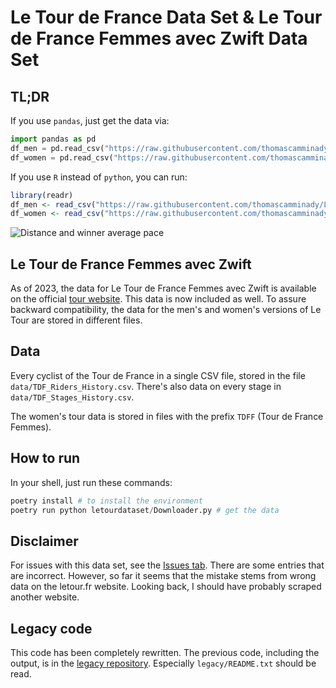 # Le Tour de France Data Set & Le Tour de France Femmes avec Zwift Data Set

## TL;DR
If you use `pandas`, just get the data via:
```python
import pandas as pd 
df_men = pd.read_csv("https://raw.githubusercontent.com/thomascamminady/LeTourDataSet/master/data/TDF_Riders_History.csv")
df_women = pd.read_csv("https://raw.githubusercontent.com/thomascamminady/LeTourDataSet/master/data/TDFF_Riders_History.csv")

```
If you use `R` instead of `python`, you can run:
```R
library(readr)
df_men <- read_csv("https://raw.githubusercontent.com/thomascamminady/LeTourDataSet/master/data/TDF_Riders_History.csv")
df_women <- read_csv("https://raw.githubusercontent.com/thomascamminady/LeTourDataSet/master/data/TDFF_Riders_History.csv")
```

![Distance and winner average pace](https://raw.githubusercontent.com/thomascamminady/LeTourDataSet/master/data/TDF_Distance_And_Pace.png)

## Le Tour de France Femmes avec Zwift

As of 2023, the data for Le Tour de France Femmes avec Zwift is available on the official [tour website](https://www.letourfemmes.fr/en). This data is now included as well. To assure backward compatibility, the data for the men's and women's versions of Le Tour are stored in different files. 

## Data
Every cyclist of the Tour de France in a single CSV file, stored in the file `data/TDF_Riders_History.csv`.
There's also data on every stage in `data/TDF_Stages_History.csv`.

The women's tour data is stored in files with the prefix `TDFF` (Tour de France Femmes).

## How to run
In your shell, just run these commands:
```python
poetry install # to install the environment
poetry run python letourdataset/Downloader.py # get the data
```

## Disclaimer 
For issues with this data set, see the [Issues tab](https://github.com/thomascamminady/LeTourDataSet/issues). There are some entries that are incorrect. However, so far it seems that the mistake stems from wrong data on the letour.fr website. Looking back, I should have probably scraped another website.

## Legacy code
This code has been completely rewritten. The previous code, including the output, is in the [legacy repository](https://github.com/thomascamminady/LeTourDataSetLegacy). Especially `legacy/README.txt` should be read. 
